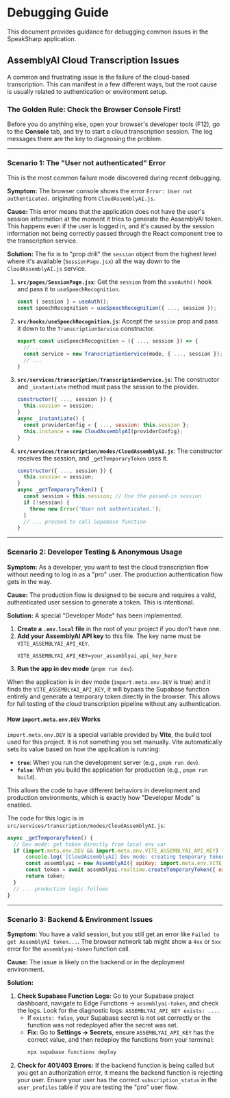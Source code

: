 # Debugging Guide

This document provides guidance for debugging common issues in the SpeakSharp application.

## AssemblyAI Cloud Transcription Issues

A common and frustrating issue is the failure of the cloud-based transcription. This can manifest in a few different ways, but the root cause is usually related to authentication or environment setup.

### The Golden Rule: Check the Browser Console First!

Before you do anything else, open your browser's developer tools (F12), go to the **Console** tab, and try to start a cloud transcription session. The log messages there are the key to diagnosing the problem.

---

### Scenario 1: The "User not authenticated" Error

This is the most common failure mode discovered during recent debugging.

**Symptom:** The browser console shows the error `Error: User not authenticated.` originating from `CloudAssemblyAI.js`.

**Cause:** This error means that the application does not have the user's session information at the moment it tries to generate the AssemblyAI token. This happens even if the user is logged in, and it's caused by the session information not being correctly passed through the React component tree to the transcription service.

**Solution:** The fix is to "prop drill" the `session` object from the highest level where it's available (`SessionPage.jsx`) all the way down to the `CloudAssemblyAI.js` service.

1.  **`src/pages/SessionPage.jsx`**: Get the `session` from the `useAuth()` hook and pass it to `useSpeechRecognition`.
    ```javascript
    const { session } = useAuth();
    const speechRecognition = useSpeechRecognition({ ..., session });
    ```

2.  **`src/hooks/useSpeechRecognition.js`**: Accept the `session` prop and pass it down to the `TranscriptionService` constructor.
    ```javascript
    export const useSpeechRecognition = ({ ..., session }) => {
      // ...
      const service = new TranscriptionService(mode, { ..., session });
      // ...
    }
    ```

3.  **`src/services/transcription/TranscriptionService.js`**: The constructor and `_instantiate` method must pass the session to the provider.
    ```javascript
    constructor({ ..., session }) {
      this.session = session;
    }
    async _instantiate() {
      const providerConfig = { ..., session: this.session };
      this.instance = new CloudAssemblyAI(providerConfig);
    }
    ```

4.  **`src/services/transcription/modes/CloudAssemblyAI.js`**: The constructor receives the session, and `_getTemporaryToken` uses it.
    ```javascript
    constructor({ ..., session }) {
      this.session = session;
    }
    async _getTemporaryToken() {
      const session = this.session; // Use the passed-in session
      if (!session) {
        throw new Error('User not authenticated.');
      }
      // ... proceed to call Supabase function
    }
    ```

---

### Scenario 2: Developer Testing & Anonymous Usage

**Symptom:** As a developer, you want to test the cloud transcription flow without needing to log in as a "pro" user. The production authentication flow gets in the way.

**Cause:** The production flow is designed to be secure and requires a valid, authenticated user session to generate a token. This is intentional.

**Solution:** A special "Developer Mode" has been implemented.

1.  **Create a `.env.local` file** in the root of your project if you don't have one.
2.  **Add your AssemblyAI API key** to this file. The key name must be `VITE_ASSEMBLYAI_API_KEY`.
    ```
    VITE_ASSEMBLYAI_API_KEY=your_assemblyai_api_key_here
    ```
3.  **Run the app in dev mode** (`pnpm run dev`).

When the application is in dev mode (`import.meta.env.DEV` is true) and it finds the `VITE_ASSEMBLYAI_API_KEY`, it will bypass the Supabase function entirely and generate a temporary token directly in the browser. This allows for full testing of the cloud transcription pipeline without any authentication.

#### How `import.meta.env.DEV` Works

`import.meta.env.DEV` is a special variable provided by **Vite**, the build tool used for this project. It is not something you set manually. Vite automatically sets its value based on how the application is running:

-   **`true`**: When you run the development server (e.g., `pnpm run dev`).
-   **`false`**: When you build the application for production (e.g., `pnpm run build`).

This allows the code to have different behaviors in development and production environments, which is exactly how "Developer Mode" is enabled.

The code for this logic is in `src/services/transcription/modes/CloudAssemblyAI.js`:
```javascript
async _getTemporaryToken() {
  // Dev mode: get token directly from local env var
  if (import.meta.env.DEV && import.meta.env.VITE_ASSEMBLYAI_API_KEY) {
      console.log('[CloudAssemblyAI] Dev mode: creating temporary token directly.');
      const assemblyai = new AssemblyAI({ apiKey: import.meta.env.VITE_ASSEMBLYAI_API_KEY });
      const token = await assemblyai.realtime.createTemporaryToken({ expires_in: 3600 });
      return token;
  }
  // ... production logic follows
}
```

---

### Scenario 3: Backend & Environment Issues

**Symptom:** You have a valid session, but you still get an error like `Failed to get AssemblyAI token...`. The browser network tab might show a `4xx` or `5xx` error for the `assemblyai-token` function call.

**Cause:** The issue is likely on the backend or in the deployment environment.

**Solution:**

1.  **Check Supabase Function Logs:** Go to your Supabase project dashboard, navigate to Edge Functions -> `assemblyai-token`, and check the logs. Look for the diagnostic logs: `ASSEMBLYAI_API_KEY exists: ...`.
    *   If `exists: false`, your Supabase secret is not set correctly or the function was not redeployed after the secret was set.
    *   **Fix:** Go to **Settings -> Secrets**, ensure `ASSEMBLYAI_API_KEY` has the correct value, and then redeploy the functions from your terminal:
        ```bash
        npx supabase functions deploy
        ```
2.  **Check for 401/403 Errors:** If the backend function is being called but you get an authorization error, it means the backend function is rejecting your user. Ensure your user has the correct `subscription_status` in the `user_profiles` table if you are testing the "pro" user flow.